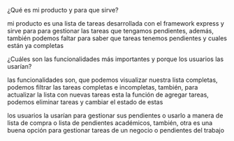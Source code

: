 ¿Qué es mi producto y para que sirve?

mi producto es una lista de tareas desarrollada con el framework express y sirve para para gestionar las tareas que tengamos pendientes, además, también podemos faltar para saber que tareas tenemos pendientes y cuales están ya completas


¿Cuáles son las funcionalidades más importantes y porque los usuarios las usarían?

las funcionalidades son, que podemos visualizar nuestra lista completas, podemos filtrar las tareas completas e incompletas, también, para actualizar la lista con nuevas tareas esta la función de agregar tareas, podemos eliminar tareas y cambiar el estado de estas

los usuarios la usarían para gestionar sus pendientes o usarlo a manera de lista de compra o lista de pendientes académicos, también, otra es una buena opción para gestionar tareas de un negocio o pendientes del trabajo


